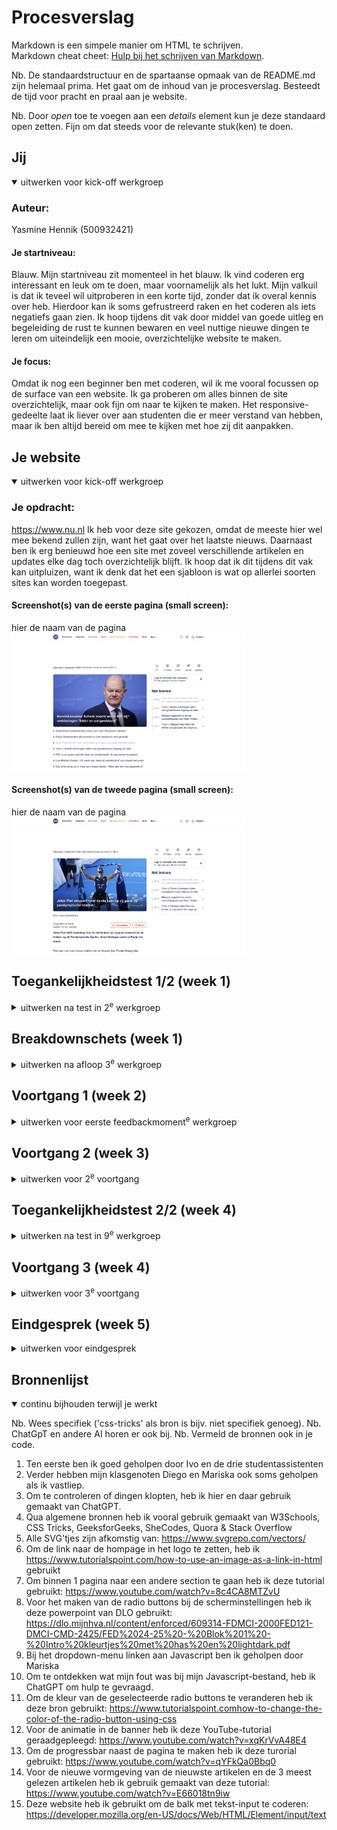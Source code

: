 # Procesverslag
Markdown is een simpele manier om HTML te schrijven.  
Markdown cheat cheet: [Hulp bij het schrijven van Markdown](https://github.com/adam-p/markdown-here/wiki/Markdown-Cheatsheet).

Nb. De standaardstructuur en de spartaanse opmaak van de README.md zijn helemaal prima. Het gaat om de inhoud van je procesverslag. Besteedt de tijd voor pracht en praal aan je website.

Nb. Door *open* toe te voegen aan een *details* element kun je deze standaard open zetten. Fijn om dat steeds voor de relevante stuk(ken) te doen.





## Jij

<details open>
  <summary>uitwerken voor kick-off werkgroep</summary>

  ### Auteur:
  Yasmine Hennik (500932421)

  #### Je startniveau:
  Blauw. Mijn startniveau zit momenteel in het blauw. Ik vind coderen erg interessant en leuk om te doen, maar voornamelijk als het lukt. Mijn valkuil is dat ik teveel wil uitproberen in een korte tijd, zonder dat ik overal kennis over heb. Hierdoor kan ik soms gefrustreerd raken en het coderen als iets negatiefs gaan zien. Ik hoop tijdens dit vak door middel van goede uitleg en begeleiding de rust te kunnen bewaren en veel nuttige nieuwe dingen te leren om uiteindelijk een mooie, overzichtelijke website te maken.

  #### Je focus:
  Omdat ik nog een beginner ben met coderen, wil ik me vooral focussen op de surface van een website. Ik ga proberen om alles binnen de site overzichtelijk, maar ook fijn om naar te kijken te maken. Het responsive-gedeelte laat ik liever over aan studenten die er meer verstand van hebben, maar ik ben altijd bereid om mee te kijken met hoe zij dit aanpakken.
 
</details>





## Je website

<details open>
  <summary>uitwerken voor kick-off werkgroep</summary>

  ### Je opdracht:
  https://www.nu.nl
  Ik heb voor deze site gekozen, omdat de meeste hier wel mee bekend zullen zijn, want het gaat over het laatste nieuws. Daarnaast ben ik erg benieuwd hoe een site met zoveel verschillende artikelen en updates elke dag toch overzichtelijk blijft. Ik hoop dat ik dit tijdens dit vak kan uitpluizen, want ik denk dat het een sjabloon is wat op allerlei soorten sites kan worden toegepast. 

  #### Screenshot(s) van de eerste pagina (small screen): 
  hier de naam van de pagina  
  <img src="/readme-images/scherm1.png" width="375px" alt="De homescreen van Nu.nl.">

  #### Screenshot(s) van de tweede pagina (small screen):
  hier de naam van de pagina  
  <img src="/readme-images/scherm2.png" width="375px" alt="Het format waarin bijna elk artikel op Nu.nl wordt vormgegeven.">
 
</details>



## Toegankelijkheidstest 1/2 (week 1)

<details>
  <summary>uitwerken na test in 2<sup>e</sup> werkgroep</summary>

  Tijdens de tweede werkgroep van Frontend Development zijn we ons gaan focussen op de toegankelijkheid van de door ons gekozen site en hoe we dit beter kunnen doen bij onze namaak-versie. Er kunnen namelijk speciale hulpmiddelen worden verwerkt in een site, bijvoorbeeld voor slechtziende mensen of gebruikers met een motorische beperking. In de les hebben we dit zelf kunnen ervaren. We konden eerst verschillende brillen met een beperkt zicht passen en daarmee vervolgens dingen uitvoeren op onze laptop. Verder konden we ervaren hoe het is om met minder vingers te typen en ten slotte konden we door middel van elektroden op onze armen spierspasmes simuleren. Dit was voor ons best grappig om even mee te maken, maar voor gebruikers met deze beperkingen is het belangrijk om hier rekening mee te houden.

  Een van de hulpmiddelen die we sowieso in onze site moeten verwerken is een screenreader. Dit is een programma dat alle knoppen, links en geschreven tekst voorleest. Deze had ik gelukkig al standaard op mijn laptop staan, waardoor ik snel kon beginnen aan de eerste test. Tijdens deze test moesten we onze gekozen site laten voorlezen door de screenreader en om vervolgens te controleren of dit overal wel goed ging. In het begin was de screenreader best overweldigend voor mij en wist ik niet precies hoe je een specifiek stuk tekst moest laten voorlezen. Maar daar kwam ik later achter: je kunt gewoon een stuk van de pagina selecteren met je cursor en dat wordt dan als enige voorgelezen. Als je niets selecteerd, werd Nu.nl bij mijvan boven naar beneden helemaal voorgelezen. Ik kan me voorstellen dat er gebruikers zijn die dit niet prettig vinden. Verder viel het me op dat er maar weinig alt-tags ware, zowel bij foto's als afbeeldingen van icoontjes. Als een blinde of slechtziende gebruiker zou je dus nooit kunnen weten wat er op de foto's te zien is of waar de icoontjes voor staan. Dit vond ik best schokkend, aangezien wij al vanaf les 1 bij internetstandaarden hebben geleerd dat dit belangrijk is. Uiteindelijk werkt de screenreader bij Nu.nl grotendeels goed, alleen moet je wel precies weten wat je doet. En daarnaast zijn de twee gebreken die ik net heb genoemd zo groot dat ik de site persoonlijk niet toegankelijk genoeg vind. Ik hoop dit dus uiteindelijk te kunnen verbeteren met mijn namaak-versie.

  ### Bevindingen

  De officiele checklist van The A11Y Project toegepast op NU.nl:

  - Use plain language and avoid figures of speech, idioms, and complicated metaphors: Ja

  - Make sure that button, a, and label element content is unique and descriptive: Nee
   
  - Use left-aligned text for left-to-right (LTR) languages, and right-aligned text for right-to-left (RTL) languages: Ja
 
  - Validate your HTML: Ja

  - Use a lang attribute on the html element: Ja 

  - Provide a unique title for each page or view Nee

  - Ensure that viewport zoom is not disabled: Nee

  - Use landmark elements to indicate important content regions: Ja

  - Ensure a linear content flow: Ja

  - Avoid using the autofocus attribute: Ja

  - Allow extending session timeouts: Nee

  - Remove title attribute tooltips: Nee

  - Make sure there is a visible focus style for interactive elements that are navigated to via keyboard input: Ja

  - Check to see that keyboard focus order matches the visual layout: Ja

  - Remove invisible focusable elements: Nee

  - Make sure that all img elements have an alt attribute: Nee

  - Make sure that decorative images use null alt (empty) attribute values: Nee

  - Provide a text alternative for complex images such as charts, graphs, and maps: Nee

  - For images containing text, make sure the alt description includes the image's text: Nee

  - Use heading elements to introduce content: Ja

  - Use only one h1 element per page or view: Ja

  - Heading elements should be written in a logical sequence: Ja

  - Don't skip heading levels: Ja

  - Use list elements (ol, ul, and dl elements) for list content: Nee

  - Use the a element for links: Ja

  - Ensure that links are recognizable as links: Nee

  - Ensure that controls have :focus states: Ja

  - Use the button element for buttons: Nee

  - Provide a skip link and make sure that it is visible when focused: Ja

  - Identify links that open in a new tab or window: Nee

  - Use the table element to describe tabular data: Nee

  - Use the th element for table headers (with appropriate scope attributes): Nee

  - Use the caption element to provide a title for the table: Nee

  - All inputs in a form are associated with a corresponding label element: Ja

  - Use fieldset and legend elements where appropriate: Nee

  - Inputs use autocomplete where appropriate: Nee

  - Make sure that form input errors are displayed in list above the form after submission: Nee

  - Associate input error messaging with the input it corresponds to: Ja

  - Make sure that error, warning, and success states are not visually communicated by just color: Nee

  - Make sure that media does not autoplay: Nee

  - Ensure that media controls use appropriate markup: Ja

  - Check to see that all media can be paused: Ja

  - Confirm the presence of captions: Nee

  - Remove seizure triggers: Nee

  - Confirm that transcripts are available: Nee

  - Check your content in specialized browsing modes: Nee

  - Increase text size to 200%: Nee

  - Double-check that good proximity between content is maintained: Nee

  - Make sure color isn't the only way information is conveyed: Ja

  - Make sure instructions are not visual or audio-only: Nee

  - Use a simple, straightforward, and consistent layout: Ja

  - Ensure animations are subtle and do not flash too much: Nee

  - Provide a mechanism to pause background video: Nee

  - Make sure all animation obeys the prefers-reduced-motion media query: Nee

  - Check the contrast for all normal-sized text: Ja

  - Check the contrast for all large-sized text: Ja

  - Check the contrast for all icons: Nee

  - Check the contrast of borders for input elements (text input, radio buttons, checkboxes, etc.): Nee

  - Check text that overlaps images or video: Ja

  - Check custom ::selection colors: Ja

  - Check that the site can be rotated to any orientation: Nee

  - Remove horizontal scrolling: Nee

  - Ensure that button and link icons can be activated with ease: Ja

  - Ensure sufficient space between interactive items in order to provide a scroll area: Ja

  Lijst met je bevindingen die in de test naar voren kwamen:
  
  - Nu.nl kent ondanks zijn professionaliteit toch wel wat fouten in de code. Bij het inspecteren kwamen er 5 errors, 19 issues en 13 infos naar voren.
  - De verschillende categorieen binnen de navigatiebar hebben allemaal een kleur om ze op te laten vallen. Tussen deze kleuren zit veel contrast, om goed het verschil aan te geven.
  - Verder bevat de site weinig kleur, aangezien van de foto's alleen zwart en wit.
  - Veel elementen binnen de code staan op hidden, zodat de site niet meteen te overweldigend wordt.
  - Voor linkjes wordt het a-element bijna niet gebruikt.

</details>



## Breakdownschets (week 1)

<details>
  <summary>uitwerken na afloop 3<sup>e</sup> werkgroep</summary>

  ### de hele pagina: 
  <img src="readme-images/Screenshot-homepage.pdf" width="375px" alt="breakdown van de hele pagina">
    <img src="readme-images/Screenshot-shop_pagina.pdf" width="375px" alt="breakdown van de hele pagina">

  ### dynamisch deel (bijv menu): 
  <img src="readme-images/homepage_annotaties.jpg" width="375px" alt="breakdown van een dynamisch deel">

  ### wellicht nog een dynamisch deel (bijv filter): 
  <img src="readme-images/shop-page_annotaties.jpg" width="375px" alt="breakdown van nog een dynamisch deel">

</details>





## Voortgang 1 (week 2)

<details>
  <summary>uitwerken voor eerste feedbackmoment<sup>e</sup> werkgroep</summary>
  
  Tijdens de eerste week van Frontend Development hebben we vooral veel theorie gekregen en zijn we nog maar weinig bezig geweest met de eindopdracht. We hebben vooral veel herhalingen gekregen van vorig jaar, maar dat vond ik juist wel prettig. Het was fijn om de theorie van internetstandaarden en inleiding programmeren opnieuw en van een andere docent te horen. Na de theorie gingen we vaak aan de slag met opdrachten via Codepen. Deze waren best nuttig en een goede manier om alle tot nu toe geleerde onderdelen in de praktijk te oefenen, alleen vond ik de site zelf niet zo prettig om mee te werken. Het was hier en daar lastig om bepaalde code te vinden en ik moest de hele tijd overschakelen van Codepen naar de powerpoint waarin de voorbeelden stonden en weer terug.
  
  Naast de herhaling van de theorie hebben we wat meer geleerd over de problemen die mensen met een beperking kunnen ervaren binnen een website en dat wij dit kunnen oplossen door middel van onze eigen site. Dit was erg leerzaam en interessant, alleen weet ik nog niet hoe we dit in de praktijk moeten doen.


  ### Stand van zaken
  hier dit ging goed & dit was lastig (neem ook screenshots op van delen van je website en code)

  Op het moment voor de eerste feedbacksessie heb ik de header, footer en een groot deel van de main van mijn twee pagina's uitgewerkt in html. De header en footer zijn ook al vormgegeven met css en kloppen bijna helemaal. Ik heb alleen een grote fout gemaakt en ben het gaan ontwerpen op desktop-formaat, terwijl dit op mobiel formaat had gemoeten. De site is dus nu nog helemaal niet responsive, en dit is wel heel belangrijk bij deze opdracht. Ik weet nu ook niet hoe ik dit verder moet oplossen, dus daar zou ik graag advies over willen krijgen bij het feedbackmoment. Ik ben namelijk bang dat ik al mijn opgebouwde css weer moet aanpassen om de site responsive te krijgen.

  Wat wil ik bespreken tijdens de meeting: 
  - Algemene feedback op mijn html & css
  - Is mijn code semantisch en kloppend? Kan het hier en daar korter?
  - Hoe krijg ik de site op dit moment (nog) responsive?

  <img src="readme-images/screenshot-week2_1.png" alt="Screenshot van mijn nagemaakte hoofdpagina van NU.nl">

  <img src="readme-images/screenshot-week2_2.png" alt="Screenshot van mijn nagemaakte hoofdpagina met footer">

  <img src="readme-images/screenshot-week2_3.png" alt="Screenshot van mijn site in de inspect-modus, waarin te zien is dat de responsiveness nog niet klopt">

  ### Agenda voor meeting
  samen met je groepje opstellen

  | student 1      | student 2          | student 3    | student 4        |
  | ---            | ---                | ---          | ---              |
  | dit bespreken  | en dit             | en ik dit    | en dan ik dat    |
  | en dat ook nog | dit als er tijd is | nog een punt | dit wil ik zeker |
  | ...            | ...                | ...          | ...              |


  ### Verslag van meeting
  hier na afloop snel de uitkomsten van de meeting vastleggen

  - opdracht met container queries maken & toepassen op eigen site
  - alt-tags iets algemener maken
  - nadenken over toevoegingen voor de site
  - asides toevoegen
  - site nog meer responsive maken dmv media queries

</details>


## Voortgang 2 (week 3)

<details>
  <summary>uitwerken voor 2<sup>e</sup> voortgang</summary>

  Na de eerste feedbacksessie ben ik verder gegaan met het schrijven van content voor mijn site. Zo heb ik per section op de pagina ook een aside toegevoegd met extra nieuwtjes. Ook heb ik nu wat Javascript verwerkt in de website door middel van een dropdown-menu.Daarnaast heb ik naar aanleiding van de theorie uit de lessen een light&dark-mode toegevoegd. 
  Verder ben ik na gaan denken over de extra opties die ik bij deze opdracht aan de site moet toevoegen. Ik wil sowieso meer hover-effects toevoegen, zowel bij linkjes als bij icoontjes, zodat de site toegankelijker wordt met slechtziende mensen en/of mensen met een screenreader. Ik vind het ook leuk als de site wat vloeiender loopt, ik wil bijvoorbeeld sections in laten faden als de gebruiker daarnaartoe scrollt.

  ### Stand van zaken
  Inmiddels staat alle content die ik nodig heb op beide pagina's, waarvan het grootste gedeelte ook goed is gestyled en lijkt op de officiele site. De asides en tweede pagina moeten nog wel aangepakt worden, dus dat ga ik volgende week doen. Wat erg gelukkig erg meeviel, was het maken van het dropdown-menu. Met wat hulp van mijn klasgenoot Mariska staat die nu keurig netjes in de header verstopt, inclusief kloppende Javascript-code. Het enige wat nog ontbreekt, is een animatie-effect om het allemaal wat soepeler te laten verlopen.
  Hetgene waar ik nog steeds de meeste moeite mee heb, is het responsive-gedeelte van de site. Het is nu wel iets beter dan vorige week, maar nog steeds niet goed genoeg. Maar omdat ik heb gekozen voor het surface-aspect van de opdracht, weet ik ook niet hoe het belangrijk het is om hier nu nog heel veel tijd aan te besteden, in plaats van extra dingen aan de site toevoegen. 

  Wat wil ik bespreken tijdens de meeting: 
  - Algemene feedback op mijn html, css & javascript
  - Advies over het responsive maken van de site en de relevantie daarvan
  - Hoe zorg ik ervoor dat de gebruikers door middel van de tab-knop de site kunnen doorlopen?
  - Welke extra opties kan ik aan de surface toevoegen?

  <img src="readme-images/screenshot-week3_1.png" alt="Screenshot van mijn nagemaakte hoofdpagina in lightmode">

  <img src="readme-images/screenshot-week3_2.png" alt="Screenshot van mijn nagemaakte hoofdpagina in darkmode">

  <img src="readme-images/screenshot-week3_3.png" alt="Screenshot van mijn header met ingeklapt dropdown-menu">

  <img src="readme-images/screenshot-week3_4.png" alt="Screenshot van mijn header met uitgeklapt dropdown-menu">

  ### Agenda voor meeting
  samen met je groepje opstellen

  | student 1      | student 2          | student 3    | student 4        |
  | ---            | ---                | ---          | ---              |
  | dit bespreken  | en dit             | en ik dit    | en dan ik dat    |
  | en dat ook nog | dit als er tijd is | nog een punt | dit wil ik zeker |
  | ...            | ...                | ...          | ...              |


  ### Verslag van meeting
  hier na afloop snel de uitkomsten van de meeting vastleggen

  - asides iets nauwkeuriger stylen
  - linkjes in de header toevoegen naar de sections, dit kan bediend worden met tab
  - experimenteren met media queries bij de header
  - een eventuele extra: gebruikers kunnen niet alleen de light/dark-mode van de site bepalen, maar ook de lettergrootte

</details>


## Toegankelijkheidstest 2/2 (week 4)

<details>
  <summary>uitwerken na test in 9<sup>e</sup> werkgroep</summary>

  ### Bevindingen

De officiele checklist van The A11Y Project toegepast op mijn nagemaakte versie van NU.nl:

  - Use plain language and avoid figures of speech, idioms, and complicated metaphors: Ja

  - Make sure that button, a, and label element content is unique and descriptive: Ja
   
  - Use left-aligned text for left-to-right (LTR) languages, and right-aligned text for right-to-left (RTL) languages: Ja
 
  - Validate your HTML: Ja

  - Use a lang attribute on the html element: Ja 

  - Provide a unique title for each page or view. Ja

  - Ensure that viewport zoom is not disabled: Ja

  - Use landmark elements to indicate important content regions: Ja

  - Ensure a linear content flow: Ja

  - Avoid using the autofocus attribute: Ja

  - Allow extending session timeouts: Nee

  - Remove title attribute tooltips: Nee

  - Make sure there is a visible focus style for interactive elements that are navigated to via keyboard input: Ja

  - Check to see that keyboard focus order matches the visual layout: Ja

  - Remove invisible focusable elements: Nee

  - Make sure that all img elements have an alt attribute: Ja

  - Make sure that decorative images use null alt (empty) attribute values: Nee

  - Provide a text alternative for complex images such as charts, graphs, and maps: Nee

  - For images containing text, make sure the alt description includes the image's text: Ja

  - Use heading elements to introduce content: Ja

  - Use only one h1 element per page or view: Ja

  - Heading elements should be written in a logical sequence: Ja

  - Don't skip heading levels: Ja

  - Use list elements (ol, ul, and dl elements) for list content: Ja

  - Use the a element for links: Ja

  - Ensure that links are recognizable as links: Ja

  - Ensure that controls have :focus states: Ja

  - Use the button element for buttons: Nee

  - Provide a skip link and make sure that it is visible when focused: Ja

  - Identify links that open in a new tab or window: Nee

  - Use the table element to describe tabular data: Nee

  - Use the th element for table headers (with appropriate scope attributes): Nee

  - Use the caption element to provide a title for the table: Nee

  - All inputs in a form are associated with a corresponding label element: Ja

  - Use fieldset and legend elements where appropriate: Nee

  - Inputs use autocomplete where appropriate: Nee

  - Make sure that form input errors are displayed in list above the form after submission: Nee

  - Associate input error messaging with the input it corresponds to: Ja

  - Make sure that error, warning, and success states are not visually communicated by just color: Nee

  - Make sure that media does not autoplay: Nee

  - Ensure that media controls use appropriate markup: Ja

  - Check to see that all media can be paused: Ja

  - Confirm the presence of captions: Nee

  - Remove seizure triggers: Ja

  - Confirm that transcripts are available: Nee

  - Check your content in specialized browsing modes: Ja

  - Increase text size to 200%: Ja

  - Double-check that good proximity between content is maintained: Ja

  - Make sure color isn't the only way information is conveyed: Ja

  - Make sure instructions are not visual or audio-only: Nee

  - Use a simple, straightforward, and consistent layout: Ja

  - Ensure animations are subtle and do not flash too much: Ja

  - Provide a mechanism to pause background video: Nee

  - Make sure all animation obeys the prefers-reduced-motion media query: Nee

  - Check the contrast for all normal-sized text: Ja

  - Check the contrast for all large-sized text: Ja

  - Check the contrast for all icons: Ja

  - Check the contrast of borders for input elements (text input, radio buttons, checkboxes, etc.): Ja

  - Check text that overlaps images or video: Ja

  - Check custom ::selection colors: Ja

  - Check that the site can be rotated to any orientation: Nee

  - Remove horizontal scrolling: Ja

  - Ensure that button and link icons can be activated with ease: Ja

  - Ensure sufficient space between interactive items in order to provide a scroll area: Ja

  Lijst met je bevindingen die in de test naar voren kwamen (geef ook aan wat er verbeterd is):

  - 

</details>

## Voortgang 3 (week 4)

<details>
  <summary>uitwerken voor 3<sup>e</sup> voortgang</summary>

  De laatste week om aan deze opdracht te werken begon met goede moed. Ik heb de asides aangepast om zoveel mogelijk op die van NU.nl zelf te laten lijken. Verder heb ik mijn tweede pagina met uitgelichte video's gestyled. Ik heb daarnaast wat extra opties toegevoegd, zoals een kleine animatie bij het hoveren over icoontjes. Hierbij heb ik ook voor een aparte kleur met veel contrast gekozen die bij alle hover-effecten te zijn zal zijn. Ook heb ik alle sections een eigen achtergrondkleur gegeven, zodat het nu makkelijk te zien is welke onderwerpen en asides er bij elkaar horen. Dit is iets waar ik me bij NU.nl zelf wel eens aan erger. Ook heb ik mijn light&dark-modus wat verbeterd, waardoor deze nu optimaal werkt. Daarbij heb ik ook de optie toegevoegd om de lettergrootte aan te passen, naar aanleiding van het advies van Kim. Ten slotte staan er nu ook daadwerkelijke linkjes in de header, zodat de site nog ook met de tab-toets bestuurd kan worden. 
  Ondanks al deze aanpassingen en verbeteringen heb ik nu wel 1 groot probleem: de sections & asides op de site staan helemaal niet gecentreerd, terwijl ik alles heb geprobeerd. Hierdoor is het kleine beetje responsiveness dat de site had ook helemaal verdwenen.

  ### Stand van zaken
  hier dit ging goed & dit was lastig (neem ook screenshots op van delen van je website en code)

  Ik ben nu erg tevreden met alle ontwikkelingen die ik deze week heb verwerkt in de site. Alleen ben ik op dit moment, vlak voor de laatste feedbacksessie best onzeker over mijn site. Ik twijfel namelijk of dit wel genoeg is om een voldoende of uberhaupt het vak te halen. De site heeft (bijna) alle content en styling van de oorspronkelijke site, maar is niet responsive en heeft geen mooie gecentreerde tekst. Ik heb heel veel verschillende dingen geprobeerd om dit op te lossen, zoals media & container queries, display flex & grid, justify content, justify-items & justify-self, maar niks heeft gewerkt. Ik heb mijn klasgenoot Diego er nog naar laten kijken, maar ook hij weet niet hoe dit kan. Daarnaast vind ik de opties die ik heb toegevoegd wel leuk, maar ook niet heel bijzonder. Ik ben dus van plan om wel mijn zorgen te uiten tijdens het feedbackmoment en te vragen hoe ik dit vak nog netjes kan afronden.

  Wat wil ik bespreken tijdens de meeting: 
  - Algemene feedback op mijn html, css & javascript
  - Vragen naar een oplossing voor het responsiveness-probleem
  - Vragen naar een oplossing voor het centratie-probleem
  - Advies voor nog meer extra opties om te conpenseren
  - Is dit wel genoeg om het vak te halen?

  <img src="readme-images/screenshot-week4_1.png" alt="Screenshot van mijn nagemaakte hoofdpagina met lettergrootte large">

  <img src="readme-images/screenshot-week4_2.png" alt="Screenshot van de verbeterde sections op de site">

  <img src="readme-images/screenshot-week4_3.png" alt="Screenshot van de manier waarop de site nu gecentreerd is">

  <img src="readme-images/screenshot-week4_4.png" alt="Screenshot van de manier waarop de site gecentreerd hoort te zijn">


  ### Agenda voor meeting
  samen met je groepje opstellen

  | student 1      | student 2          | student 3    | student 4        |
  | ---            | ---                | ---          | ---              |
  | dit bespreken  | en dit             | en ik dit    | en dan ik dat    |
  | en dat ook nog | dit als er tijd is | nog een punt | dit wil ik zeker |
  | ...            | ...                | ...          | ...              |


  ### Verslag van meeting
  hier na afloop snel de uitkomsten van de meeting vastleggen

  - Website veranderen naar mobiel scherm in plaats van desktop scherm
  - Afbeeldingen een vaste grootte geven
  - Light/darkmode & lettergrootte los van elkaar zetten

</details>





## Eindgesprek (week 5)

<details>
  <summary>uitwerken voor eindgesprek</summary>

  Tijdens het laatste feedbackgesprek en het eindgesprek heb ik de code van mijn site helemaal overhoop gehaald en veranderd. Ik ben er bij het feedbackmoment achter gekomen dat de site op dat moment niet goed genoeg was en dat ik niet zo door kon gaan. Ik heb vervolgens de hele indeling veranderd, zodat de site op een mobiel scherm past, in plaats van op een desktop. Hierdoor was het ook makkelijker om de site responsive te maken, en uiteindelijk schaalt nu alles - zolang het maar binnen een mobiel scherm is - mooi mee. Verder heb ik wat onderdelen weggelaten, omdat mijn vorige ontwerp veel te lang was en daardoor de code onoverzichtelijk. De site bestaat nu alleen uit het laatste nieuws met daaronder de asides. Deze staan nu allemaal netjes onder elkaar met genoeg ruimte ertussen.
  Qua toevoegingen aan de surface is het grotendeels hetzelfde gebleven. Gebruikers kunnen nog steeds via de links naar andere sections op de pagina springen, er is een dropdown-menu en een unieke hover-kleur om aan te geven wat een link is en wat niet. De icoontjes en knoppen hebben nu wel een achtergrondkleur gekregen om ze meer op knoppen te laten lijken, maar ook omdat ze niet goed zichtbaar waren in de darkmode. De radiobuttons voor de scherminstellingen staan nu netjes in het midden en hebben dezelfde kleur als de hover, en bij het veranderen van de tekstgrootte staan deze ook mooier gepositioneerd. Ten slotte heb ik nog een banner toegevoegd met een h1-tag, omdat deze bij NU.nl zelf ontbreekt, en nog een unieke animatie.

  ### Je uitkomst - karakteristiek screenshots:
  <img src="/readme-images/FED-pagina1.pdf">
  <img src="/readme-images/FED-pagina2.pdf">
  <img src="/readme-images/NU-inspect.png">

  ### Dit ging goed/Heb ik geleerd: 
  Hoewel ik in eerste instantie best gestresst raakte van het feit dat ik de site drastisch moest aanpassen, ben ik toch blij dat ik deze keuze heb gemaakt. De site is nu veel prettiger om naar te kijken, maar ook gebruiksvriendelijk vanwege de responsiveness, het optie om de tekstgrootte te veranderen en de nieuwe knoppen. Verder ben ik ook erg te spreken over de animaties, en de manier waarop het dropdown-menu en de footer ingedeeld zijn. Maar het belangrijkste van deze ervaring vind ik, dat ik nu meer vertrouwen heb in mijn codeervaardigheden en ik binnen een korte termijn toch een bijna geheel nieuwe site uit de grond kan werken.

  <img src="/readme-images/NU-darkmode.png">
  <img src="/readme-images/NU-dropdown.png">
  <img src="/readme-images/NU-footer.png">


  ### Dit was lastig/Is niet gelukt:
  Tijdens het coderen heb ik nog het meeste moeite gehad met het centreren van content, op sommige plekken was dit gewoon niet mogelijk. Daarnaast duurde het ook een tijd voordat mijn dropdown-menu werkend was. Pas na het raadplegen van ChatGPT zag ik waar de fout zat, de link naar het Javascript-bestand stond niet op de goede plek. Tot slot zijn er natuurlijk nog dingen die ik extra had willen doen, maar er de tijd niet voor had, zoals meer animaties, het leren gebruiken van media queries en de html:has-functie in meer detail toepassen.
  Dit is iets wat ik graag anders had willen doen en zeker nog in de toekomst wil leren. 

  <img src="readme-images/dummy-plaatje.jpg" width="375px" alt="bummer">
</details>

## Bronnenlijst

<details open>
  <summary>continu bijhouden terwijl je werkt</summary>

  Nb. Wees specifiek ('css-tricks' als bron is bijv. niet specifiek genoeg). 
  Nb. ChatGpT en andere AI horen er ook bij.
  Nb. Vermeld de bronnen ook in je code.

  1. Ten eerste ben ik goed geholpen door Ivo en de drie studentassistenten
  2. Verder hebben mijn klasgenoten Diego en Mariska ook soms geholpen als ik vastliep.
  3. Om te controleren of dingen klopten, heb ik hier en daar gebruik gemaakt van ChatGPT.
  4. Qua algemene bronnen heb ik vooral gebruik gemaakt van W3Schools, CSS Tricks, GeeksforGeeks, SheCodes, Quora & Stack Overflow
  5. Alle SVG'tjes zijn afkomstig van: https://www.svgrepo.com/vectors/
  6. Om de link naar de hompage in het logo te zetten, heb ik https://www.tutorialspoint.com/how-to-use-an-image-as-a-link-in-html gebruikt
  7. Om binnen 1 pagina naar een andere section te gaan heb ik deze tutorial gebruikt: https://www.youtube.com/watch?v=8c4CA8MTZvU
  8. Voor het maken van de radio buttons bij de scherminstellingen heb ik deze powerpoint van DLO gebruikt: https://dlo.mijnhva.nl/content/enforced/609314-FDMCI-2000FED121-DMCI-CMD-2425/FED%2024-25%20-%20Blok%201%20-%20Intro%20kleurtjes%20met%20has%20en%20lightdark.pdf
  9. Bij het dropdown-menu linken aan Javascript ben ik geholpen door Mariska
  10. Om te ontdekken wat mijn fout was bij mijn Javascript-bestand, heb ik ChatGPT om hulp te gevraagd.
  11. Om de kleur van de geselecteerde radio buttons te veranderen heb ik deze bron gebruikt: https://www.tutorialspoint.comhow-to-change-the-color-of-the-radio-button-using-css
  12. Voor de animatie in de banner heb ik deze YouTube-tutorial geraadgepleegd: https://www.youtube.com/watch?v=xqKrVvA48E4
  13. Om de progressbar naast de pagina te maken heb ik deze turorial gebruikt: https://www.youtube.com/watch?v=qYFkQa0Bbq0
  14. Voor de nieuwe vormgeving van de nieuwste artikelen en de 3 meest gelezen artikelen heb ik gebruik gemaakt van deze tutorial: https://www.youtube.com/watch?v=E66018tn9iw
  15. Deze website heb ik gebruikt om de balk met tekst-input te coderen: https://developer.mozilla.org/en-US/docs/Web/HTML/Element/input/text

</details>